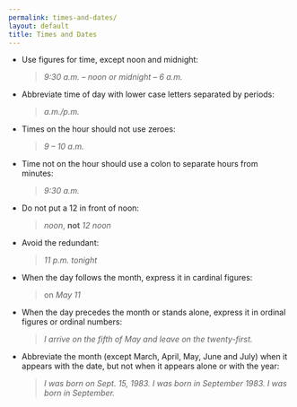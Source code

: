 ```yaml
---
permalink: times-and-dates/
layout: default
title: Times and Dates
---
```


* Use figures for time, except noon and midnight: 

    > _9:30 a.m. – noon or midnight – 6 a.m._
  
* Abbreviate time of day with lower case letters separated by periods: 
  
   > _a.m./p.m._

* Times on the hour should not use zeroes:  

   > _9 – 10 a.m._
  
* Time not on the hour should use a colon to separate hours from minutes: 

    > _9:30 a.m._
  
* Do not put a 12 in front of noon: 

    > _noon_, **not** _12 noon_

* Avoid the redundant:

    > _11 p.m. tonight_

* When the day follows the month, express it in cardinal figures: 

    > on _May 11_

* When the day precedes the month or stands alone, express it in ordinal figures or ordinal numbers: 

    > _I arrive on the fifth of May and leave on the twenty-first._

* Abbreviate the month (except March, April, May, June and July) when it appears with the date, but not when it appears alone or with the year: 

    > _I was born on Sept. 15, 1983.  I was born in September 1983.  I was born in September._

